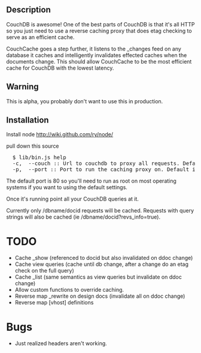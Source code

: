 ## Description

CouchDB is awesome! One of the best parts of CouchDB is that it's all HTTP so you just need to use a reverse caching proxy that does etag checking to serve as an efficient cache.

CouchCache goes a step further, it listens to the _changes feed on any database it caches and intelligently invalidates effected caches when the documents change. This should allow CouchCache to be the most efficient cache for CouchDB with the lowest latency. 

## Warning

This is alpha, you probably don't want to use this in production.

## Installation

Install node http://wiki.github.com/ry/node/

pull down this source

<pre>
  $ lib/bin.js help
  -c,  --couch :: Url to couchdb to proxy all requests. Default is http://localhost:5984
  -p,  --port :: Port to run the caching proxy on. Default is 80
</pre>

The default port is 80 so you'll need to run as root on most operating systems if you want to using the default settings.

Once it's running point all your CouchDB queries at it.

Currently only /dbname/docid requests will be cached. Requests with query strings will also be cached (ie /dbname/docid?revs_info=true).

# TODO

* Cache _show (referenced to docid but also invalidated on ddoc change)
* Cache view queries (cache until db change, after a change do an etag check on the full query)
* Cache _list (same semantics as view queries but invalidate on ddoc change)
* Allow custom functions to override caching.
* Reverse map _rewrite on design docs (invalidate all on ddoc change)
* Reverse map [vhost] definitions

# Bugs

* Just realized headers aren't working.

